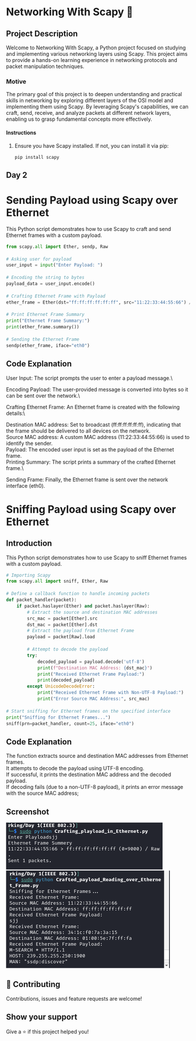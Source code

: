 # Networking With Scapy 👋


## Project Description
Welcome to Networking With Scapy, a Python project focused on studying and implementing various networking layers using Scapy. This project aims to provide a hands-on learning experience in networking protocols and packet manipulation techniques.

### Motive
The primary goal of this project is to deepen understanding and practical skills in networking by exploring different layers of the OSI model and implementing them using Scapy. By leveraging Scapy's capabilities, we can craft, send, receive, and analyze packets at different network layers, enabling us to grasp fundamental concepts more effectively.

#### Instructions
1. Ensure you have Scapy installed. If not, you can install it via pip:

    ```
    pip install scapy
    ```

## Day 2


# Sending Payload using Scapy over Ethernet

This Python script demonstrates how to use Scapy to craft and send Ethernet frames with a custom payload.


```python
from scapy.all import Ether, sendp, Raw

# Asking user for payload
user_input = input("Enter Payload: ")

# Encoding the string to bytes
payload_data = user_input.encode()

# Crafting Ethernet Frame with Payload
ether_frame = Ether(dst="ff:ff:ff:ff:ff:ff", src="11:22:33:44:55:66") / Raw(load=payload_data)

# Print Ethernet Frame Summary
print("Ethernet Frame Summary:")
print(ether_frame.summary())

# Sending the Ethernet Frame
sendp(ether_frame, iface="eth0")
```
## Code Explanation
User Input: The script prompts the user to enter a payload message.\

Encoding Payload: The user-provided message is converted into bytes so it can be sent over the network.\

Crafting Ethernet Frame: An Ethernet frame is created with the following details:\

Destination MAC address: Set to broadcast (ff:ff:ff:ff:ff:ff), indicating that the frame should be delivered to all devices on the network.\
Source MAC address: A custom MAC address (11:22:33:44:55:66) is used to identify the sender.\
Payload: The encoded user input is set as the payload of the Ethernet frame.\
Printing Summary: The script prints a summary of the crafted Ethernet frame.\

Sending Frame: Finally, the Ethernet frame is sent over the network interface (eth0).

# Sniffing Payload using Scapy over Ethernet

## Introduction

This Python script demonstrates how to use Scapy to sniff  Ethernet frames with a custom payload.

```python
# Importing Scapy
from scapy.all import sniff, Ether, Raw

# Define a callback function to handle incoming packets
def packet_handler(packet):
    if packet.haslayer(Ether) and packet.haslayer(Raw):
        # Extract the source and destination MAC addresses
        src_mac = packet[Ether].src
        dst_mac = packet[Ether].dst
        # Extract the payload from Ethernet Frame
        payload = packet[Raw].load
        
        # Attempt to decode the payload
        try:
            decoded_payload = payload.decode('utf-8')
            print(f"Destination MAC Address: {dst_mac}")
            print("Received Ethernet Frame Payload:")
            print(decoded_payload)
        except UnicodeDecodeError:
            print("Received Ethernet Frame with Non-UTF-8 Payload:")
            print("Error Source MAC Address:", src_mac)

# Start sniffing for Ethernet frames on the specified interface
print("Sniffing for Ethernet Frames...")
sniff(prn=packet_handler, count=25, iface="eth0")
```

## Code Explanation

The function extracts source and destination MAC addresses from Ethernet frames.\
It attempts to decode the payload using UTF-8 encoding.\
If successful, it prints the destination MAC address and the decoded payload.\
If decoding fails (due to a non-UTF-8 payload), it prints an error message with the source MAC address;

## Screenshot
![Screenshot](Screenshot.png)
![Screenshot](Screenshot1.png)


## 🤝 Contributing

Contributions, issues and feature requests are welcome!


## Show your support

Give a ⭐️ if this project helped you!
